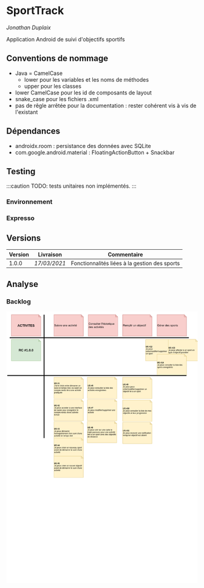 # SportTrack
*Jonathan Duplaix*

Application Android de suivi d'objectifs sportifs

## Conventions de nommage
- Java = CamelCase
    - lower pour les variables et les noms de méthodes
    - upper pour les classes
- lower CamelCase pour les id de composants de layout
- snake_case pour les fichiers .xml
- pas de rêgle arrêtée pour la documentation : rester cohérent vis à vis de l'existant


## Dépendances
- androidx.room : persistance des données avec SQLite
- com.google.android.material : FloatingActionButton + Snackbar

## Testing
:::caution
TODO: tests unitaires non implémentés.
:::
### Environnement
### Expresso

## Versions
| Version | Livraison | Commentaire |
|-----|-----|-----|
| 1.0.0 | _17/03/2021_ | Fonctionnalités liées à la  gestion des sports |

## Analyse
### Backlog
![backlog](/docs/backlog.png)
